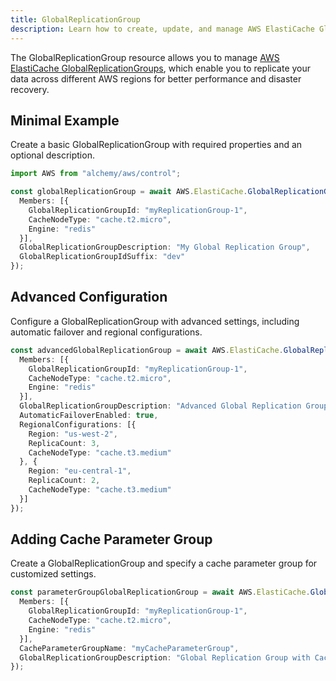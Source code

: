 ```yaml
---
title: GlobalReplicationGroup
description: Learn how to create, update, and manage AWS ElastiCache GlobalReplicationGroups using Alchemy Cloud Control.
---
```



The GlobalReplicationGroup resource allows you to manage [AWS ElastiCache GlobalReplicationGroups](https://docs.aws.amazon.com/elasticache/latest/userguide/), which enable you to replicate your data across different AWS regions for better performance and disaster recovery.

## Minimal Example

Create a basic GlobalReplicationGroup with required properties and an optional description.

```ts
import AWS from "alchemy/aws/control";

const globalReplicationGroup = await AWS.ElastiCache.GlobalReplicationGroup("myGlobalReplicationGroup", {
  Members: [{
    GlobalReplicationGroupId: "myReplicationGroup-1",
    CacheNodeType: "cache.t2.micro",
    Engine: "redis"
  }],
  GlobalReplicationGroupDescription: "My Global Replication Group",
  GlobalReplicationGroupIdSuffix: "dev"
});
```

## Advanced Configuration

Configure a GlobalReplicationGroup with advanced settings, including automatic failover and regional configurations.

```ts
const advancedGlobalReplicationGroup = await AWS.ElastiCache.GlobalReplicationGroup("advancedGlobalReplicationGroup", {
  Members: [{
    GlobalReplicationGroupId: "myReplicationGroup-1",
    CacheNodeType: "cache.t2.micro",
    Engine: "redis"
  }],
  GlobalReplicationGroupDescription: "Advanced Global Replication Group with failover",
  AutomaticFailoverEnabled: true,
  RegionalConfigurations: [{
    Region: "us-west-2",
    ReplicaCount: 3,
    CacheNodeType: "cache.t3.medium"
  }, {
    Region: "eu-central-1",
    ReplicaCount: 2,
    CacheNodeType: "cache.t3.medium"
  }]
});
```

## Adding Cache Parameter Group

Create a GlobalReplicationGroup and specify a cache parameter group for customized settings.

```ts
const parameterGroupGlobalReplicationGroup = await AWS.ElastiCache.GlobalReplicationGroup("parameterGroupGlobalReplicationGroup", {
  Members: [{
    GlobalReplicationGroupId: "myReplicationGroup-1",
    CacheNodeType: "cache.t2.micro",
    Engine: "redis"
  }],
  CacheParameterGroupName: "myCacheParameterGroup",
  GlobalReplicationGroupDescription: "Global Replication Group with Cache Parameter Group"
});
```
